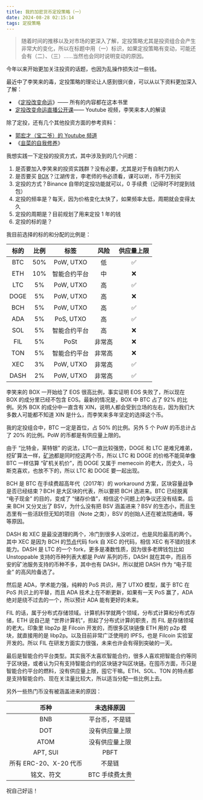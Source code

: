 ```yaml
---
title: 我的加密货币定投策略（一）
date: 2024-08-28 02:15:14
tags: 定投策略
---
```


> 随着时间的推移以及对市场的更深入了解，定投策略尤其是投资组合会产生非常大的变化，所以在标题中用（一）标识，如果定投策略有变动，可能还会有（二）、（三）……当然也会同时说明变动的原因。

今年以来开始更加关注投资的话题，也因为乱操作损失过一些钱。

最近中了李笑来的毒，定投策略的理论让人感到很兴奋，可以从以下资料更加深入了解：
- 《[定投改变命运](https://ri.firesbox.com/#/)》—— 所有的内容都在这本书里
- [定投改变命运直播公开课](https://youtu.be/tmRQImBk6NA?si=Cl7Fwiq2WcfM28P2)—— Youtube 视频，李笑来本人的解读

除了定投，还有几个其他投资方面的参考资料：
- [郭宏才（宝二爷）的 Youtube 频道](https://www.youtube.com/@ChandlerGuoChannel)
- 《[韭菜的自我修养](https://github.com/xiaolai/the-self-cultivation-of-leeks)》

我想实践一下定投的投资方式，其中涉及到的几个问题：
1. 是否要加入李笑来的投资实践群？没有必要，尤其是对于有自制力的人
2. 是否要买 [BOX](https://b.watch/)？江湖传言，李老师的书必须看，课可以听，币千万别买
3. 定投的方式？Binance 自带的定投功能就可以，0 手续费（记得时不时提到钱包）
4. 定投的频率是？每天，因为价格变化太快了，如果频率太低，周期就会变得太久
5. 定投的周期是？目前规划了用来定投 1 年的钱
4. 定投的标的是？

我目前选择的标的和分配的比例是：

|标的|比例|标签|风险|供应量上限|
|:--:|:--:|:--:|:--:|:--:|
|BTC|50%|PoW, UTXO|低|✅|
|ETH|10%|智能合约平台|中|❌|
|LTC|5%|PoW, UTXO|高|✅|
|DOGE|5%|PoW, UTXO|高|❌|
|BCH|5%|PoW, UTXO|高|✅|
|ADA|5%|PoS, UTXO|高|✅|
|SOL|5%|智能合约平台|高|❌|
|FIL|5%|PoSt|非常高|❌|
|TON|5%|智能合约平台|非常高|❌|
|XEC|3%|PoW, UTXO|非常高|✅|
|DASH|2%|PoW, UTXO|非常高|✅|

李笑来的 BOX 一开始给了 EOS 很高比例，事实证明 EOS 失败了，所以现在 BOX 的成分里已经不包含 EOS。最新的情况是，BOX 中 BTC 占了 92% 的比例。另外 BOX 的成分中一直含有 XIN，说明人都会受到立场的左右，因为我们大多数人可能都不知道 XIN 是什么，而李笑来多年坚定的选择这个币。

我的定投组合中，BTC 一定是首位，占 50% 的比例。另外 5 个 PoW 的币总计占了 20% 的比例。PoW 的币都是有供应量上限的。

由于 “比特金，莱特银” 的说法，LTC一直比较强势，DOGE 和 LTC 是难兄难弟，挖矿算法一样，[矿池](https://www.litecoinpool.org/)都是同时挖这两个币，所以 LTC 和 DOGE 的价格不能简单像 BTC 一样估算 “矿机关机价”，而 DOGE 又属于 memecoin 的老大，历史久，马斯克喜欢，也放不下的，所以 LTC 和 DOGE 要一起出现。

BCH 是 BTC 在手续费超高年代（2017年）的 workaround 方案，区块容量战争是否已经结束？BCH 是大区块的代表，所以要把 BCH 选进来。BTC 已经脱离 “电子现金” 的目的，变成了 “储存价值”，相信这个问题上的争议还没有结束。后来 BCH 又分叉出了 BSV，为什么没有把 BSV 涵盖进来？BSV 的生态小，而且生态里有一些活跃但无知的项目（Note 之类），BSV 的创始人还在被法院通缉，等等原因。

DASH 和 XEC 是最没道理的两个，冷门到很多人没听过，也是风险最高的两个。其中 XEC 是因为 BCH 的[节点](https://github.com/bitcoin-cash-node/bitcoin-cash-node)代码 fork 自 XEC 的代码，相信 XEC 有不错的技术能力。DASH 是 LTC 的一个 fork，更多是凑数性质，因为很多老牌钱包比如 Unstoppable 支持的币种列表大都是 PoW 系列的币，DASH 就在其中，而且币安的矿池服务支持的币种不多，其中也有 DASH，所以就把 DASH 作为 “电子现金” 的高风险备选了。

然后是 ADA，学术能力强，纯粹的 PoS 共识，用了 UTXO 模型，属于 BTC 在 PoS 共识上的平替，而且 ADA 技术上在不断更新，如果有一天 PoS 赢了，ADA 绝对是绕不过去的一个，所以预计 ADA 能有更好的未来。

FIL 的话，属于分布式存储领域。计算机科学就两个领域，分布式计算和分布式存储，ETH 说自己是 “世界计算机”，担起了分布式计算的职责，而 FIL 是存储领域的老大。印象里 libp2p 是 Filcoin 开发的，而很多区块链像 ETH 用的 p2p 模块，就直接用的是 libp2p。以及目前非常广泛使用的 IPFS，也是 Filcoin 实验室开发的。所以 FIL 在研发方面实力很强，未来也许会有得到突破的一天。

最后是智能合约平台类型。其实我不太喜欢智能合约，很多人喜欢把智能合约等同于区块链，或者认为只有支持智能合约的区块链才叫区块链。在囤币方面，币只是智能合约平台的燃料，没有供应量上限，囤它干嘛。ETH、SOL、TON 的特点都是支持智能合约、现在关注量比较大，所以适当分配一些比例上去。

另外一些热门币没有被涵盖进来的原因：

|币种|未选择原因|
|:--:|:--:|
|BNB|平台币，不是链|
|DOT|没有供应量上限|
|ATOM|没有供应量上限|
|APT, SUI|PBFT|
|所有 ERC-20、X-20 代币|不是链|
|铭文、符文|BTC 手续费太贵|

祝自己好运！
